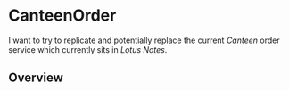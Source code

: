 # CanteenOrder

I want to try to replicate and potentially replace the current 
_Canteen_ order service which currently sits in _Lotus Notes_.


## Overview


